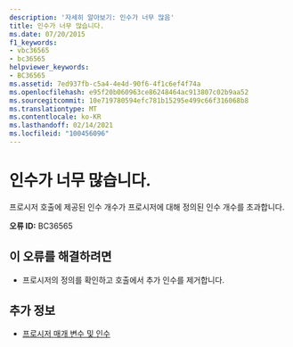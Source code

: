 ```yaml
---
description: '자세히 알아보기: 인수가 너무 많음'
title: 인수가 너무 많습니다.
ms.date: 07/20/2015
f1_keywords:
- vbc36565
- bc36565
helpviewer_keywords:
- BC36565
ms.assetid: 7ed937fb-c5a4-4e4d-90f6-4f1c6ef4f74a
ms.openlocfilehash: e95f20b060963ce86248464ac913807c02b9aa52
ms.sourcegitcommit: 10e719780594efc781b15295e499c66f316068b8
ms.translationtype: MT
ms.contentlocale: ko-KR
ms.lasthandoff: 02/14/2021
ms.locfileid: "100456096"
---
```

# <a name="too-many-arguments"></a>인수가 너무 많습니다.

프로시저 호출에 제공된 인수 개수가 프로시저에 대해 정의된 인수 개수를 초과합니다.  
  
 **오류 ID:** BC36565  
  
## <a name="to-correct-this-error"></a>이 오류를 해결하려면  
  
- 프로시저의 정의를 확인하고 호출에서 추가 인수를 제거합니다.  
  
## <a name="see-also"></a>추가 정보

- [프로시저 매개 변수 및 인수](../programming-guide/language-features/procedures/procedure-parameters-and-arguments.md)
